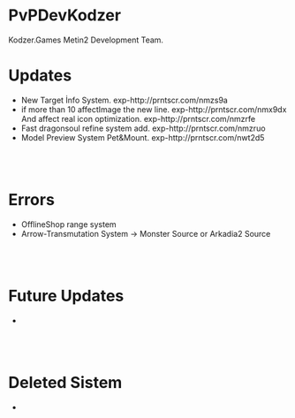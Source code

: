 # PvPDevKodzer

Kodzer.Games Metin2 Development Team.

# Updates
 <ul>
		<li>
	New Target İnfo System. exp-http://prntscr.com/nmzs9a
		</li>
		<li>
	if more than 10 affectImage the new line. exp-http://prntscr.com/nmx9dx<br> 
	And affect real icon optimization. exp-http://prntscr.com/nmzrfe
		</li>
		<li>
	Fast dragonsoul refine system add. exp-http://prntscr.com/nmzruo
		</li>
		<li>
	Model Preview System Pet&Mount. exp-http://prntscr.com/nwt2d5
		</li>
</ul>

<br></br>

# Errors

<ul>
		<li>
OfflineShop range system 
		</li>
		<li>
	Arrow-Transmutation System -> Monster Source or Arkadia2 Source
		</li>
</ul>


<br></br>
# Future Updates
<ul>
		<li>
		</li>
</ul>

<br></br>
# Deleted Sistem
<ul>
		<li>
		</li>
</ul>
